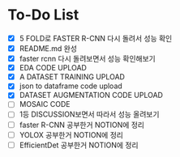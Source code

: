 # To-Do List
- [x] 5 FOLD로 FASTER R-CNN 다시 돌려서 성능 확인
- [x] README.md 완성
- [x] faster rcnn 다시 돌려보면서 성능 확인해보기
- [x] EDA CODE UPLOAD
- [x] A DATASET TRAINING UPLOAD
- [x] json to dataframe code upload
- [x] DATASET AUGMENTATION CODE UPLOAD
- [ ] MOSAIC CODE
- [ ] 1등 DISCUSSION보면서 따라서 성능 올려보기
- [ ] faster R-CNN 공부한거 NOTION에 정리
- [ ] YOLOX 공부한거 NOTION에 정리
- [ ] EfficientDet 공부한거 NOTION에 정리
